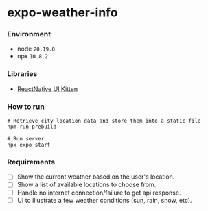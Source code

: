 # expo-weather-info

### Environment
* node `20.19.0`
* npx `10.8.2`

### Libraries
* [ReactNative UI Kitten](https://akveo.github.io/react-native-ui-kitten/)

### How to run
```
# Retrieve city location data and store them into a static file
npm run prebuild

# Run server
npx expo start
```

### Requirements
- [ ] Show the current weather based on the user's location.
- [ ] Show a list of available locations to choose from.
- [ ] Handle no internet connection/failure to get api response.
- [ ] UI to illustrate a few weather conditions (sun, rain, snow, etc).